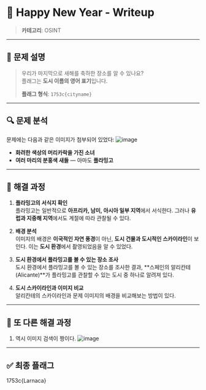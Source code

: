 # 🎉 Happy New Year - Writeup

> **카테고리**: OSINT  

---

## 🧩 문제 설명

> 우리가 마지막으로 새해를 축하한 장소를 알 수 있나요?  
> 플래그는 **도시 이름의 영어 표기**입니다.  
>  
> **플래그 형식**: `1753c{cityname}`

---

## 🔍 문제 분석

문제에는 다음과 같은 이미지가 첨부되어 있었다:
![image](https://github.com/user-attachments/assets/5c15b7bc-b80c-49a1-8353-f5a09a1865f5)

- **화려한 색상의 머리카락을 가진 소녀**
- **여러 마리의 분홍색 새들** — 아마도 **플라밍고**

---

## 🧠 해결 과정

1. **플라밍고의 서식지 확인**  
   플라밍고는 일반적으로 **아프리카, 남미, 아시아 일부 지역**에서 서식한다. 그러나 **유럽과 지중해 지역**에서도 계절에 따라 관찰될 수 있다.

2. **배경 분석**  
   이미지의 배경은 **이국적인 자연 풍경**이 아닌, **도시 건물과 도시적인 스카이라인**이 보인다. 이는 **도시 환경**에서 촬영되었음을 알 수 있었다.

3. **도시 환경에서 플라밍고를 볼 수 있는 장소 조사**  
   도시 환경에서 플라밍고를 볼 수 있는 장소를 조사한 결과, **스페인의 알리칸테(Alicante)**가 플라밍고를 관찰할 수 있는 도시 중 하나로 알려져 있다.

4. **도시 스카이라인과 이미지 비교**  
   알리칸테의 스카이라인과 문제 이미지의 배경을 비교해보는 방법이 있다.

---

## 🧠 또 다른 해결 과정

1. 역시 이미지 검색이 짱이다.
![image](https://github.com/user-attachments/assets/8f32dd05-60ff-4136-9590-61275ea33836)

---

## ✅ 최종 플래그
1753c{Larnaca}
